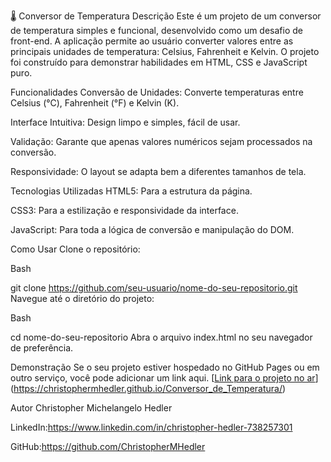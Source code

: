 🌡️ Conversor de Temperatura
Descrição
Este é um projeto de um conversor de temperatura simples e funcional, desenvolvido como um desafio de front-end. A aplicação permite ao usuário converter valores entre as principais unidades de temperatura: Celsius, Fahrenheit e Kelvin. O projeto foi construído para demonstrar habilidades em HTML, CSS e JavaScript puro.

Funcionalidades
Conversão de Unidades: Converte temperaturas entre Celsius (°C), Fahrenheit (°F) e Kelvin (K).

Interface Intuitiva: Design limpo e simples, fácil de usar.

Validação: Garante que apenas valores numéricos sejam processados na conversão.

Responsividade: O layout se adapta bem a diferentes tamanhos de tela.

Tecnologias Utilizadas
HTML5: Para a estrutura da página.

CSS3: Para a estilização e responsividade da interface.

JavaScript: Para toda a lógica de conversão e manipulação do DOM.

Como Usar
Clone o repositório:

Bash

git clone https://github.com/seu-usuario/nome-do-seu-repositorio.git
Navegue até o diretório do projeto:

Bash

cd nome-do-seu-repositorio
Abra o arquivo index.html no seu navegador de preferência.

Demonstração
Se o seu projeto estiver hospedado no GitHub Pages ou em outro serviço, você pode adicionar um link aqui.
[[Link para o projeto no ar](URL-do-seu-projeto)](https://christophermhedler.github.io/Conversor_de_Temperatura/)

Autor
Christopher Michelangelo Hedler

LinkedIn:https://www.linkedin.com/in/christopher-hedler-738257301

GitHub:https://github.com/ChristopherMHedler
